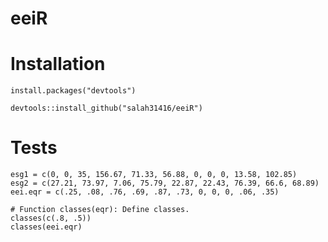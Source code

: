 # eeiR 

# Installation

	install.packages("devtools")

	devtools::install_github("salah31416/eeiR")

# Tests

	esg1 = c(0, 0, 35, 156.67, 71.33, 56.88, 0, 0, 0, 13.58, 102.85)
	esg2 = c(27.21, 73.97, 7.06, 75.79, 22.87, 22.43, 76.39, 66.6, 68.89)
	eei.eqr = c(.25, .08, .76, .69, .87, .73, 0, 0, 0, .06, .35)

	# Function classes(eqr): Define classes.
	classes(c(.8, .5))
	classes(eei.eqr)

